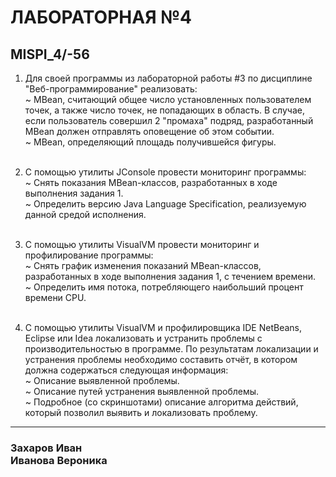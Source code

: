 # ЛАБОРАТОРНАЯ №4
## MISPI_4/-56

1. Для своей программы из лабораторной работы #3 по дисциплине "Веб-программирование" реализовать: <br>
  ~ MBean, считающий общее число установленных пользователем точек, а также число точек, не попадающих в область. В случае, если пользователь совершил 2 "промаха" подряд, разработанный MBean должен отправлять оповещение об этом событии. <br>
  ~ MBean, определяющий площадь получившейся фигуры. <br><br>

2. С помощью утилиты JConsole провести мониторинг программы: <br>
  ~ Снять показания MBean-классов, разработанных в ходе выполнения задания 1.<br>
  ~ Определить версию Java Language Specification, реализуемую данной средой исполнения.<br><br>

3. С помощью утилиты VisualVM провести мониторинг и профилирование программы:<br>
  ~ Снять график изменения показаний MBean-классов, разработанных в ходе выполнения задания 1, с течением времени.<br>
  ~ Определить имя потока, потребляющего наибольший процент времени CPU.<br><br>

4. С помощью утилиты VisualVM и профилировщика IDE NetBeans, Eclipse или Idea локализовать и устранить проблемы с производительностью в программе. По результатам локализации и устранения проблемы необходимо составить отчёт, в котором должна содержаться следующая информация: <br>
  ~ Описание выявленной проблемы. <br>
  ~ Описание путей устранения выявленной проблемы. <br>
  ~ Подробное (со скриншотами) описание алгоритма действий, который позволил выявить и локализовать проблему. <br>
<hr>
<h3> 
Захаров Иван <br>
Иванова Вероника 
</h3>
